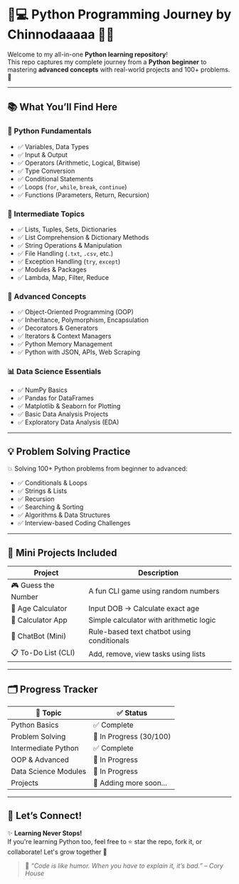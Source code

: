 # 🐍💻 Python Programming Journey by Chinnodaaaaa 💞✨

Welcome to my all-in-one **Python learning repository**!  
This repo captures my complete journey from a **Python beginner** to mastering **advanced concepts** with real-world projects and 100+ problems. 🎯

---

## 📚 What You’ll Find Here

### 🔰 Python Fundamentals
- ✅ Variables, Data Types
- ✅ Input & Output
- ✅ Operators (Arithmetic, Logical, Bitwise)
- ✅ Type Conversion
- ✅ Conditional Statements
- ✅ Loops (`for`, `while`, `break`, `continue`)
- ✅ Functions (Parameters, Return, Recursion)

### 🧩 Intermediate Topics
- ✅ Lists, Tuples, Sets, Dictionaries
- ✅ List Comprehension & Dictionary Methods
- ✅ String Operations & Manipulation
- ✅ File Handling (`.txt`, `.csv`, etc.)
- ✅ Exception Handling (`try`, `except`)
- ✅ Modules & Packages
- ✅ Lambda, Map, Filter, Reduce

### 🚀 Advanced Concepts
- ✅ Object-Oriented Programming (OOP)
- ✅ Inheritance, Polymorphism, Encapsulation
- ✅ Decorators & Generators
- ✅ Iterators & Context Managers
- ✅ Python Memory Management
- ✅ Python with JSON, APIs, Web Scraping

### 📊 Data Science Essentials
- ✅ NumPy Basics
- ✅ Pandas for DataFrames
- ✅ Matplotlib & Seaborn for Plotting
- ✅ Basic Data Analysis Projects
- ✅ Exploratory Data Analysis (EDA)

---

## 💡 Problem Solving Practice

💥 Solving 100+ Python problems from beginner to advanced:  
- ✅ Conditionals & Loops  
- ✅ Strings & Lists  
- ✅ Recursion  
- ✅ Searching & Sorting  
- ✅ Algorithms & Data Structures  
- ✅ Interview-based Coding Challenges

---

## 🧪 Mini Projects Included

| Project             | Description                                |
|---------------------|--------------------------------------------|
| 🎮 Guess the Number | A fun CLI game using random numbers        |
| 📆 Age Calculator   | Input DOB → Calculate exact age            |
| 🧮 Calculator App   | Simple calculator with arithmetic logic    |
| 💬 ChatBot (Mini)   | Rule-based text chatbot using conditionals |
| 📋 To-Do List (CLI) | Add, remove, view tasks using lists         |

---

## 🗂 Progress Tracker

| 📌 Topic              | ✅ Status   |
|----------------------|------------|
| Python Basics        | ✅ Complete |
| Problem Solving      | 🔄 In Progress (30/100) |
| Intermediate Python  | ✅ Complete |
| OOP & Advanced       | 🔄 In Progress |
| Data Science Modules | 🔄 In Progress |
| Projects             | 🔄 Adding more soon... |

---

## 🤝 Let’s Connect!

✨ **Learning Never Stops!**  
If you're learning Python too, feel free to ⭐ star the repo, fork it, or collaborate! Let's grow together 🌱

> 🔮 *“Code is like humor. When you have to explain it, it’s bad.” – Cory House*


